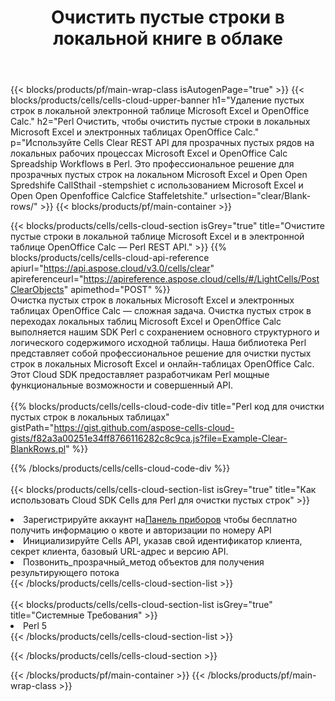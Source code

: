 ﻿---
title:  Очистить пустые строки в локальной книге в облаке
description: Облачные API и SDK для очистки пустых строк по номерам Microsoft, Excel и OpenOffice Calc. Очистите пустые строки в локальных таблицах с помощью облака Cells. SDK поддерживает различные языки разработки. К ним относятся Android, C#, Go, Java, NodeJS, Perl, PHP, Python, Ruby и Swift.
---
{{< blocks/products/pf/main-wrap-class isAutogenPage="true" >}}
{{< blocks/products/cells/cells-cloud-upper-banner h1="Удаление пустых строк в локальной электронной таблице Microsoft Excel и OpenOffice Calc." h2="Perl Очистить, чтобы очистить пустые строки в локальных Microsoft Excel и электронных таблицах OpenOffice Calc." p="Используйте Cells Clear REST API для прозрачных пустых рядов на локальных рабочих процессах Microsoft Excel и OpenOffice Calc Spreadship Workflows в Perl. Это профессиональное решение для прозрачных пустых строк на локальном Microsoft Excel и Open Open Spredshife CallSthail -stempshiet с использованием Microsoft Excel и Open Open Openfoffice Calcfice Staffeletshite." urlsection="clear/Blank-rows/" >}}
{{< blocks/products/pf/main-container >}}

{{< blocks/products/cells/cells-cloud-section isGrey="true" title="Очистите пустые строки в локальной таблице Microsoft Excel и в электронной таблице OpenOffice Calc — Perl REST API." >}}
{{% blocks/products/cells/cells-cloud-api-reference apiurl="https://api.aspose.cloud/v3.0/cells/clear" apireferenceurl="https://apireference.aspose.cloud/cells/#/LightCells/PostClearObjects" apimethod="POST" %}}
<br/>
Очистка пустых строк в локальных Microsoft Excel и электронных таблицах OpenOffice Calc — сложная задача. Очистка пустых строк в переходах локальных таблиц Microsoft Excel и OpenOffice Calc выполняется нашим SDK Perl с сохранением основного структурного и логического содержимого исходной таблицы. Наша библиотека Perl представляет собой профессиональное решение для очистки пустых строк в локальных Microsoft Excel и онлайн-таблицах OpenOffice Calc. Этот Cloud SDK предоставляет разработчикам Perl мощные функциональные возможности и совершенный API.
<br/>
<br/>
{{% blocks/products/cells/cells-cloud-code-div title="Perl код для очистки пустых строк в локальных таблицах" gistPath="https://gist.github.com/aspose-cells-cloud-gists/f82a3a00251e34ff8766116282c8c9ca.js?file=Example-Clear-BlankRows.pl" %}}
  
{{% /blocks/products/cells/cells-cloud-code-div %}}
<br/>
<br/>
{{< blocks/products/cells/cells-cloud-section-list isGrey="true" title="Как использовать Cloud SDK Cells для Perl для очистки пустых строк" >}}
<li> Зарегистрируйте аккаунт на<a href="https://dashboard.aspose.cloud/">Панель приборов</a> чтобы бесплатно получить информацию о квоте и авторизации по номеру API</li>
<li>Инициализируйте Cells API, указав свой идентификатор клиента, секрет клиента, базовый URL-адрес и версию API.</li>
<li>Позвонить_прозрачный_метод объектов для получения результирующего потока</li>
{{< /blocks/products/cells/cells-cloud-section-list >}}
<br/>
<br/>
{{< blocks/products/cells/cells-cloud-section-list isGrey="true" title="Системные Требования" >}}
<li>Perl 5</li>
{{< /blocks/products/cells/cells-cloud-section-list >}}

{{< /blocks/products/cells/cells-cloud-section >}}

{{< /blocks/products/pf/main-container >}}
{{< /blocks/products/pf/main-wrap-class >}}
